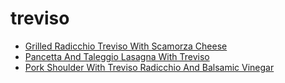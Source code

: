 # treviso

 * [Grilled Radicchio Treviso With Scamorza Cheese](../index/g/grilled-radicchio-treviso-with-scamorza-cheese-103846.json)
 * [Pancetta And Taleggio Lasagna With Treviso](../index/p/pancetta-and-taleggio-lasagna-with-treviso-356354.json)
 * [Pork Shoulder With Treviso Radicchio And Balsamic Vinegar](../index/p/pork-shoulder-with-treviso-radicchio-and-balsamic-vinegar-394711.json)
